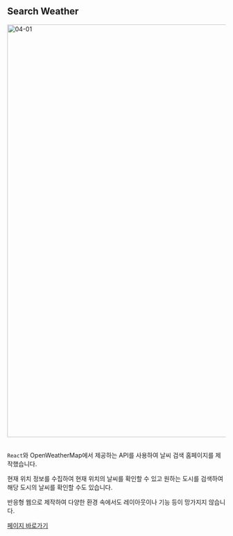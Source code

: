 ## Search Weather

<img width="951" alt="04-01" src="https://github.com/YeomCE/PORTFOLIO/assets/121536742/f0809ab3-9cad-4ef0-bb38-77132d634a74">
<br/>
<br/>

`React`와 OpenWeatherMap에서 제공하는 API를 사용하여 날씨 검색 홈페이지를 제작했습니다.


현재 위치 정보를 수집하여 현재 위치의 날씨를 확인할 수 있고 원하는 도시를 검색하여 해당 도시의 날씨를 확인할 수도 있습니다.


반응형 웹으로 제작하여 다양한 환경 속에서도 레이아웃이나 기능 등이 망가지지 않습니다.


<a href='https://yce-portfolio.netlify.app'>페이지 바로가기</a>
